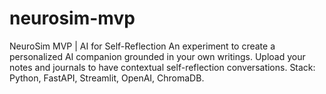# neurosim-mvp
NeuroSim MVP | AI for Self-Reflection  An experiment to create a personalized AI companion grounded in your own writings. Upload your notes and journals to have contextual self-reflection conversations.  Stack: Python, FastAPI, Streamlit, OpenAI, ChromaDB.
